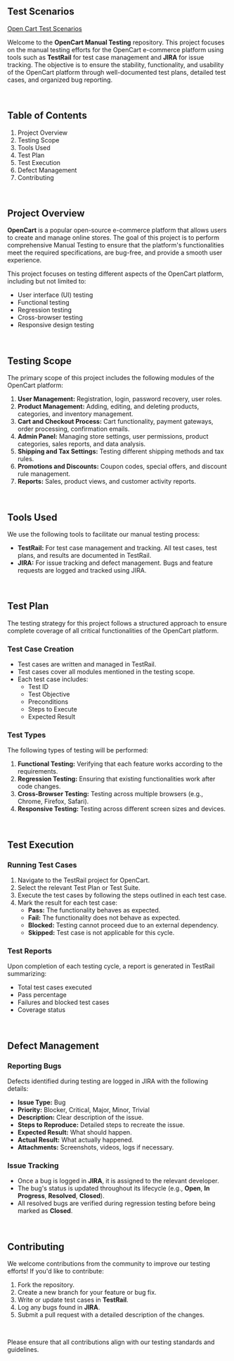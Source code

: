 ## Test Scenarios
<a href="https://trello.com/b/I4bojpTk/opencart-test-scenarios" target="_blank">Open Cart Test Scenarios</a>

Welcome to the <b>OpenCart Manual Testing</b> repository. This project focuses on the manual testing efforts for the OpenCart e-commerce platform using tools such as <b>TestRail</b> for test case management and <b>JIRA</b> for issue tracking. The objective is to ensure the stability, functionality, and usability of the OpenCart platform through well-documented test plans, detailed test cases, and organized bug reporting.

<br>

## Table of Contents
1. Project Overview
2. Testing Scope
3. Tools Used
4. Test Plan
5. Test Execution
6. Defect Management
7. Contributing


<br> 


## Project Overview
<b>OpenCart</b> is a popular open-source e-commerce platform that allows users to create and manage online stores. The goal of this project is to perform comprehensive Manual Testing to ensure that the platform's functionalities meet the required specifications, are bug-free, and provide a smooth user experience.

This project focuses on testing different aspects of the OpenCart platform, including but not limited to:

- User interface (UI) testing
- Functional testing
- Regression testing
- Cross-browser testing
- Responsive design testing

<br>

## Testing Scope
The primary scope of this project includes the following modules of the OpenCart platform:

1. <b>User Management:</b> Registration, login, password recovery, user roles.
2. <b>Product Management:</b> Adding, editing, and deleting products, categories, and inventory management.
3. <b>Cart and Checkout Process:</b> Cart functionality, payment gateways, order processing, confirmation emails.
4. <b>Admin Panel:</b> Managing store settings, user permissions, product categories, sales reports, and data analysis.
5. <b>Shipping and Tax Settings:</b> Testing different shipping methods and tax rules.
6. <b>Promotions and Discounts:</b> Coupon codes, special offers, and discount rule management.
7. <b>Reports:</b> Sales, product views, and customer activity reports.


<br>


## Tools Used
We use the following tools to facilitate our manual testing process:

- <b>TestRail:</b> For test case management and tracking. All test cases, test plans, and results are documented in TestRail.
- <b>JIRA:</b> For issue tracking and defect management. Bugs and feature requests are logged and tracked using JIRA.


<br>


## Test Plan
The testing strategy for this project follows a structured approach to ensure complete coverage of all critical functionalities of the OpenCart platform.


### Test Case Creation
- Test cases are written and managed in TestRail.
- Test cases cover all modules mentioned in the testing scope.
- Each test case includes:
  - Test ID
  - Test Objective
  - Preconditions
  - Steps to Execute
  - Expected Result

### Test Types
The following types of testing will be performed:

1. <b>Functional Testing:</b> Verifying that each feature works according to the requirements.
2. <b>Regression Testing:</b> Ensuring that existing functionalities work after code changes.
3. <b>Cross-Browser Testing:</b> Testing across multiple browsers (e.g., Chrome, Firefox, Safari).
4. <b>Responsive Testing:</b> Testing across different screen sizes and devices.


<br>


## Test Execution
### Running Test Cases
1. Navigate to the TestRail project for OpenCart.
2. Select the relevant Test Plan or Test Suite.
3. Execute the test cases by following the steps outlined in each test case.
4. Mark the result for each test case:
    - <b>Pass:</b> The functionality behaves as expected.
    - <b>Fail:</b> The functionality does not behave as expected.
    - <b>Blocked:</b> Testing cannot proceed due to an external dependency.
    - <b>Skipped:</b> Test case is not applicable for this cycle.

### Test Reports
Upon completion of each testing cycle, a report is generated in TestRail summarizing:

- Total test cases executed
- Pass percentage
- Failures and blocked test cases
- Coverage status


<br>


## Defect Management

### Reporting Bugs
Defects identified during testing are logged in JIRA with the following details:

- <b>Issue Type:</b> Bug
- <b>Priority:</b> Blocker, Critical, Major, Minor, Trivial
- <b>Description:</b> Clear description of the issue.
- <b>Steps to Reproduce:</b> Detailed steps to recreate the issue.
- <b>Expected Result:</b> What should happen.
- <b>Actual Result:</b> What actually happened.
- <b>Attachments:</b> Screenshots, videos, logs if necessary.

### Issue Tracking
- Once a bug is logged in <b>JIRA</b>, it is assigned to the relevant developer.
- The bug's status is updated throughout its lifecycle (e.g., <b>Open</b>, <b>In Progress</b>, <b>Resolved</b>, <b>Closed</b>).
- All resolved bugs are verified during regression testing before being marked as <b>Closed</b>.


<br>


## Contributing
We welcome contributions from the community to improve our testing efforts! If you'd like to contribute:

1. Fork the repository.
2. Create a new branch for your feature or bug fix.
3. Write or update test cases in <b>TestRail</b>.
4. Log any bugs found in <b>JIRA</b>.
5. Submit a pull request with a detailed description of the changes.

<br>

Please ensure that all contributions align with our testing standards and guidelines.
